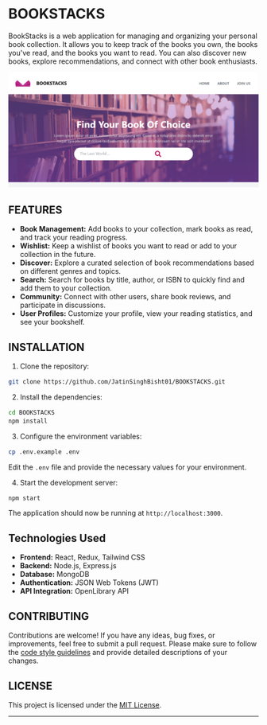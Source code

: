 # BOOKSTACKS

BookStacks is a web application for managing and organizing your personal book collection. It allows you to keep track of the books you own, the books you've read, and the books you want to read. You can also discover new books, explore recommendations, and connect with other book enthusiasts.

![BookStacks Preview](./client/src/images/preview.png)

## FEATURES

- **Book Management:** Add books to your collection, mark books as read, and track your reading progress.
- **Wishlist:** Keep a wishlist of books you want to read or add to your collection in the future.
- **Discover:** Explore a curated selection of book recommendations based on different genres and topics.
- **Search:** Search for books by title, author, or ISBN to quickly find and add them to your collection.
- **Community:** Connect with other users, share book reviews, and participate in discussions.
- **User Profiles:** Customize your profile, view your reading statistics, and see your bookshelf.

## INSTALLATION

1. Clone the repository:

```bash
git clone https://github.com/JatinSinghBisht01/BOOKSTACKS.git
```

2. Install the dependencies:

```bash
cd BOOKSTACKS
npm install
```

3. Configure the environment variables:

```bash
cp .env.example .env
```

Edit the `.env` file and provide the necessary values for your environment.

4. Start the development server:

```bash
npm start
```

The application should now be running at `http://localhost:3000`.

## Technologies Used

- **Frontend:** React, Redux, Tailwind CSS
- **Backend:** Node.js, Express.js
- **Database:** MongoDB
- **Authentication:** JSON Web Tokens (JWT)
- **API Integration:** OpenLibrary API

## CONTRIBUTING

Contributions are welcome! If you have any ideas, bug fixes, or improvements, feel free to submit a pull request. Please make sure to follow the [code style guidelines](CONTRIBUTING.md) and provide detailed descriptions of your changes.

## LICENSE

This project is licensed under the [MIT License](LICENSE).

---
